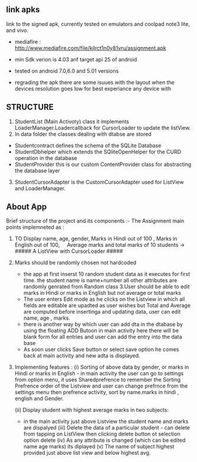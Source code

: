 

## link apks ##
link to the signed apk, currently tested on emulators and coolpad note3 lite, and vivo.
  - mediafire : http://www.mediafire.com/file/kjlrct1n0y81vru/assignment.apk
  
  - min Sdk verion is 4.03 anf target api 25 of android 
  - tested on android 7.0,6.0 and 5.01 versions
  - regrading the apk there are some isuues with the layout when the devices resolution goes low
    for best experiance any device with 
 

## STRUCTURE ##
1. StudentList (Main Activoty) class it implements LoaderManager.Loadercallback<Cursor> for CursorLoader to 
  update the listView.
2. In data folder the classes dealing with dtabse are stored 
  - Studentcontract defines the schema of the SQLite Database
  - StudentDbhelper which extends the SQliteOpenHelper for the CURD operation in the database
  - StudentProvider this is our custom ContentProvider class for abstracting the database layer
 
3. StudentCursorAdapter is the CustomCursorAdapter used for ListView and LoaderManager.


## About App ##
Brief structure of the project and its components :-
The Assignment main points implemneted as :
  1. TO Display name, age, gender, Marks in Hindi out of 100 , Marks in English out of 100,
      Average marks and total marks of 10 students -> ##### A ListView with CursorLoader #####
  2. Marks should be randomly chosen not hardcoded
      - the app at first inserst  10 random student data as it executes for first time. the student name is name+number all other
          attributes are randomly genrated from Random class
  3.User should be able to edit marks in Hindi or marks in English but not average or total marks
     - The user enters Edit mode as he clicks on the Listview in which all fields are editable are upadted as user wishes
        but Total and Average are computed before insertinga and updating data, user can edit name, age , marks.
     - there is another way by which user can add dta in the dtabase by using the floating ADD Butoon in main activity
       here there will be blank form for all entries and user can add the entry into the data base 
     - As soon user clicks Save button or select save option he comes back at main activity and new adta is displayed.
  4. Implementing features :
      (i) Sorting of above data by gender, or marks in Hindi or marks in English
          - in main activity the user can go to settings from option menu, it uses Sharedprefrence to remember the Sorting Prefrence order 
             of the Listview and user can change prefrnce from the settings menu then prefrence activity, sort by name.marks in hindi                  , english and Gender.
      
     (ii) Display student with highest average marks in two subjects:
        - in the main activity just above Listview the student name and marks are dispalyed
     (iii) Delete the data of a particular student
         - can delete from tapping on ListView then clicking delete button ot selection option delete
     (iv) As any attribute is changed (which can be edited name age marks) its diplayed
     (v) The name of subject highest provided just above list view and below highest avg.
   
     
